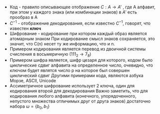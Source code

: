 - Код - правило описывающее отображение $C:A\to A'$ , где А алфавит, при этом у каждого знака (или комбинации знаков) в $A'$  есть прообраз в A
- $C^{-1}$  - отображение декодирования, если известно $C^{-1}$, говорят, что известен **ключ**
- Шифрование - кодирование при котором каждый образ является атомарным знаком
При кодирование смысл знаков сохраняется, это значит, что C(n) несет ту же информацию, что и n.
- Примером кодирования является перевод из двоичной системы счисления в восьмеричную ($111_{2}\to7_{8}$)
- Примером шифра является, шифр цезаря для которого, кодом было циклические сдвиг алфавита на определенное число, очевидно, что ключом будет являтся число p на которое был совершен циклический сдвиг
Другими примерами кода, являются азбука Морзе, ASCII, Unicode
- Ассиметричное шифрование использует 2 ключа, один для кодирования второй для декодирования
Важно заметить, что для кодирования любого алфавита (конечного, упорядоченного, непустого множества отличимых друг от друга знаков) достаточно набора $\omega=\{ b_{0},b_{1} \}$ 
